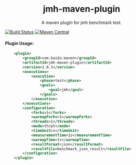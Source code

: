
<h1 align="center">jmh-maven-plugin</h1>

<p align="center">
A maven plugin for jmh benchmark test.
</p>


[![Build Status](https://travis-ci.org/jhunters/jmh-maven-plugin.svg?branch=master)](https://travis-ci.org/jhunters/jmh-maven-plugin)
[![Maven Central](https://maven-badges.herokuapp.com/maven-central/com.baidu/maven/jmh-maven-plugin/badge.svg)](https://maven-badges.herokuapp.com/maven-central/com.baidu/maven/jmh-maven-plugin)


#### Plugin Usage:
```xml
	<plugin>
		<groupId>com.baidu.maven</groupId>
		<artifactId>jmh-maven-plugin</artifactId>
		<version>1.0.1</version>
		<executions>
			<execution>
				<phase>test</phase>
				<goals>
					<goal>jmh</goal>
				</goals>
			</execution>
		</executions>
		<configuration>
			<forks>1</forks>
			<warmupForks>1</warmupForks>
			<threads>1</threads>
			<mode>thrpt</mode>
			<timeUnit>s</timeUnit>
			<measurementTime>1s</measurementTime>
			<warmupTime>1s</warmupTime>
			<resultFormat>json</resultFormat>
			<resultFile>benchmark_json_result</resultFile>
		</configuration>
	</plugin>
```






